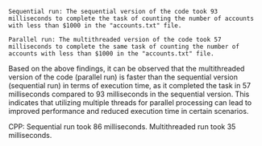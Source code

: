     Sequential run: The sequential version of the code took 93 milliseconds to complete the task of counting the number of accounts with less than $1000 in the "accounts.txt" file.

    Parallel run: The multithreaded version of the code took 57 milliseconds to complete the same task of counting the number of accounts with less than $1000 in the "accounts.txt" file.

Based on the above findings, it can be observed that the multithreaded version of the code (parallel run) is faster than the sequential version (sequential run) in terms of execution time, as it completed the task in 57 milliseconds compared to 93 milliseconds in the sequential version. This indicates that utilizing multiple threads for parallel processing can lead to improved performance and reduced execution time in certain scenarios.

CPP:
Sequential run took 86 milliseconds.
Multithreaded run took 35 milliseconds.
